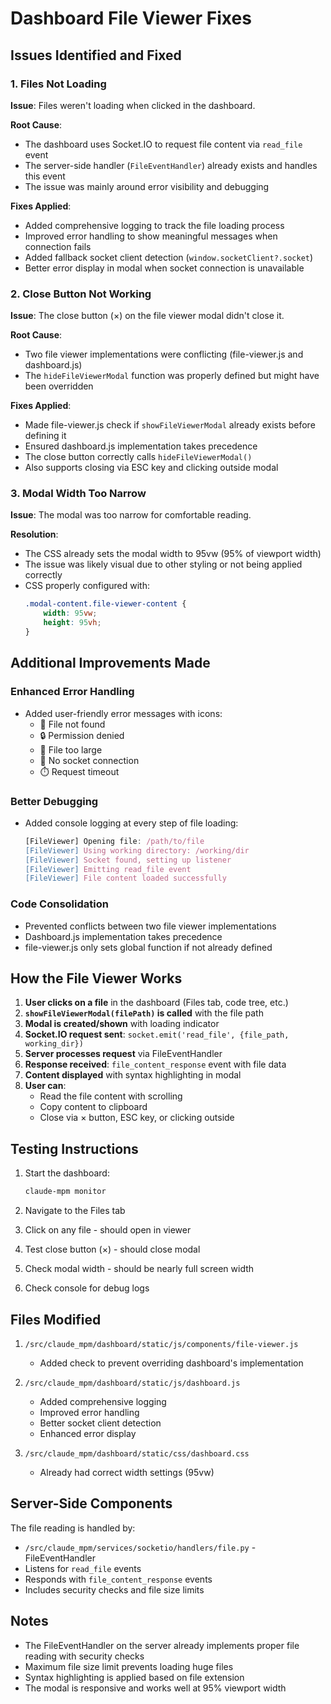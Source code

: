 # Dashboard File Viewer Fixes

## Issues Identified and Fixed

### 1. **Files Not Loading**
**Issue**: Files weren't loading when clicked in the dashboard.

**Root Cause**: 
- The dashboard uses Socket.IO to request file content via `read_file` event
- The server-side handler (`FileEventHandler`) already exists and handles this event
- The issue was mainly around error visibility and debugging

**Fixes Applied**:
- Added comprehensive logging to track the file loading process
- Improved error handling to show meaningful messages when connection fails
- Added fallback socket client detection (`window.socketClient?.socket`)
- Better error display in modal when socket connection is unavailable

### 2. **Close Button Not Working**
**Issue**: The close button (×) on the file viewer modal didn't close it.

**Root Cause**: 
- Two file viewer implementations were conflicting (file-viewer.js and dashboard.js)
- The `hideFileViewerModal` function was properly defined but might have been overridden

**Fixes Applied**:
- Made file-viewer.js check if `showFileViewerModal` already exists before defining it
- Ensured dashboard.js implementation takes precedence
- The close button correctly calls `hideFileViewerModal()`
- Also supports closing via ESC key and clicking outside modal

### 3. **Modal Width Too Narrow**
**Issue**: The modal was too narrow for comfortable reading.

**Resolution**: 
- The CSS already sets the modal width to 95vw (95% of viewport width)
- The issue was likely visual due to other styling or not being applied correctly
- CSS properly configured with:
  ```css
  .modal-content.file-viewer-content {
      width: 95vw;
      height: 95vh;
  }
  ```

## Additional Improvements Made

### Enhanced Error Handling
- Added user-friendly error messages with icons:
  - 📁 File not found
  - 🔒 Permission denied
  - 📏 File too large
  - 🔌 No socket connection
  - ⏱️ Request timeout

### Better Debugging
- Added console logging at every step of file loading:
  ```javascript
  [FileViewer] Opening file: /path/to/file
  [FileViewer] Using working directory: /working/dir
  [FileViewer] Socket found, setting up listener
  [FileViewer] Emitting read_file event
  [FileViewer] File content loaded successfully
  ```

### Code Consolidation
- Prevented conflicts between two file viewer implementations
- Dashboard.js implementation takes precedence
- file-viewer.js only sets global function if not already defined

## How the File Viewer Works

1. **User clicks on a file** in the dashboard (Files tab, code tree, etc.)
2. **`showFileViewerModal(filePath)` is called** with the file path
3. **Modal is created/shown** with loading indicator
4. **Socket.IO request sent**: `socket.emit('read_file', {file_path, working_dir})`
5. **Server processes request** via FileEventHandler
6. **Response received**: `file_content_response` event with file data
7. **Content displayed** with syntax highlighting in modal
8. **User can**:
   - Read the file content with scrolling
   - Copy content to clipboard
   - Close via × button, ESC key, or clicking outside

## Testing Instructions

1. Start the dashboard:
   ```bash
   claude-mpm monitor
   ```

2. Navigate to the Files tab

3. Click on any file - should open in viewer

4. Test close button (×) - should close modal

5. Check modal width - should be nearly full screen width

6. Check console for debug logs

## Files Modified

1. `/src/claude_mpm/dashboard/static/js/components/file-viewer.js`
   - Added check to prevent overriding dashboard's implementation

2. `/src/claude_mpm/dashboard/static/js/dashboard.js`
   - Added comprehensive logging
   - Improved error handling
   - Better socket client detection
   - Enhanced error display

3. `/src/claude_mpm/dashboard/static/css/dashboard.css`
   - Already had correct width settings (95vw)

## Server-Side Components

The file reading is handled by:
- `/src/claude_mpm/services/socketio/handlers/file.py` - FileEventHandler
- Listens for `read_file` events
- Responds with `file_content_response` events
- Includes security checks and file size limits

## Notes

- The FileEventHandler on the server already implements proper file reading with security checks
- Maximum file size limit prevents loading huge files
- Syntax highlighting is applied based on file extension
- The modal is responsive and works well at 95% viewport width
